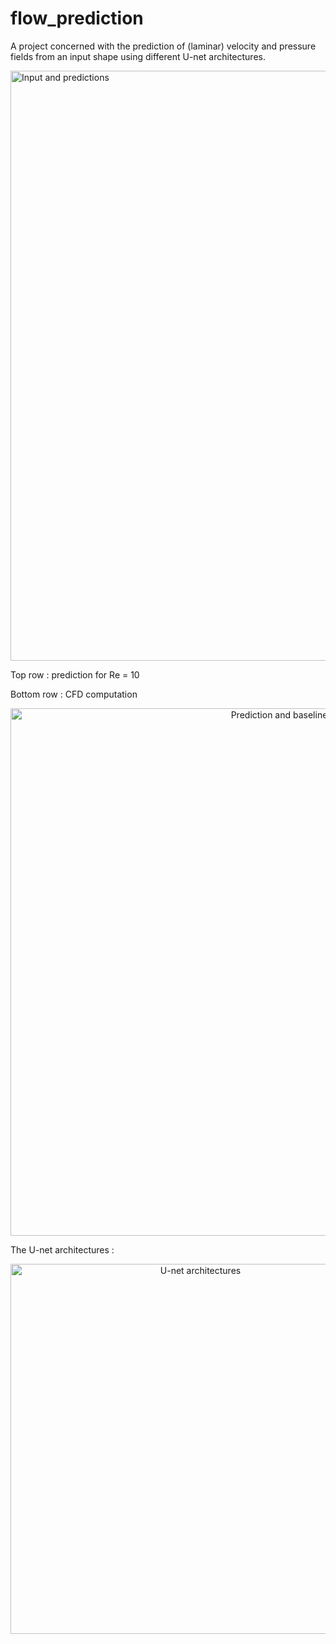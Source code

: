 # flow_prediction

A project concerned with the prediction of (laminar) velocity and pressure fields from an input shape using different U-net architectures.

<img width="944" alt="Input and predictions" src="https://user-images.githubusercontent.com/44053700/64676014-dec10f80-d474-11e9-970b-ceaf83bcef5b.png">

Top row    : prediction for Re = 10

Bottom row : CFD computation

<p align="center">
  <img width="844" alt="Prediction and baseline" src="https://user-images.githubusercontent.com/44053700/64676087-0912cd00-d475-11e9-8d50-2b3ffa012950.png">
</p>

The U-net architectures :

<p align="center">
  <img width="592" alt="U-net architectures" src="https://user-images.githubusercontent.com/44053700/64676009-d9fc5b80-d474-11e9-9cd4-89aa075af3c6.png">
</p>
